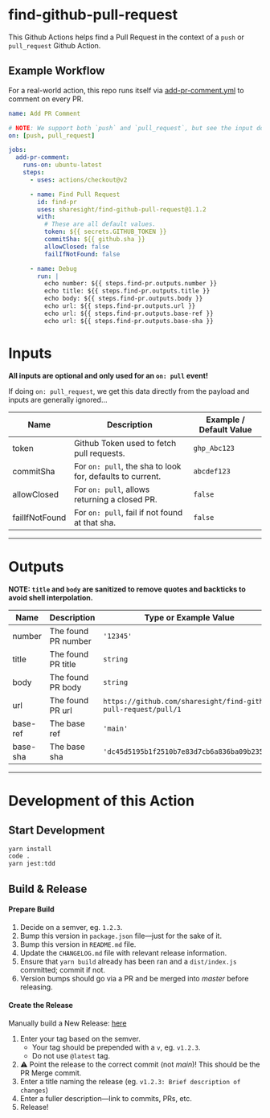# find-github-pull-request

This Github Actions helps find a Pull Request in the context of a `push` or `pull_request` Github Action.

## Example Workflow

For a real-world action, this repo runs itself via [add-pr-comment.yml](https://github.com/sharesight/find-github-pull-request/blob/main/.github/workflows/add-pr-comment.yml) to comment on every PR.

```yaml
name: Add PR Comment

# NOTE: We support both `push` and `pull_request`, but see the input documentation as they are different.
on: [push, pull_request]

jobs:
  add-pr-comment:
    runs-on: ubuntu-latest
    steps:
      - uses: actions/checkout@v2

      - name: Find Pull Request
        id: find-pr
        uses: sharesight/find-github-pull-request@1.1.2
        with:
          # These are all default values.
          token: ${{ secrets.GITHUB_TOKEN }}
          commitSha: ${{ github.sha }}
          allowClosed: false
          failIfNotFound: false

      - name: Debug
        run: |
          echo number: ${{ steps.find-pr.outputs.number }}
          echo title: ${{ steps.find-pr.outputs.title }}
          echo body: ${{ steps.find-pr.outputs.body }}
          echo url: ${{ steps.find-pr.outputs.url }}
          echo url: ${{ steps.find-pr.outputs.base-ref }}
          echo url: ${{ steps.find-pr.outputs.base-sha }}
```

# Inputs

**All inputs are optional and only used for an `on: pull` event!**

If doing `on: pull_request`, we get this data directly from the payload and inputs are generally ignored…

| Name           | Description                                               | Example / Default Value |
| -------------- | --------------------------------------------------------- | ----------------------- |
| token          | Github Token used to fetch pull requests.                 | `ghp_Abc123`            |
| commitSha      | For `on: pull`, the sha to look for, defaults to current. | `abcdef123`             |
| allowClosed    | For `on: pull`, allows returning a closed PR.             | `false`                 |
| failIfNotFound | For `on: pull`, fail if not found at that sha.            | `false`                 |

---

# Outputs

**NOTE: `title` and `body` are sanitized to remove quotes and backticks to avoid shell interpolation.**

| Name     | Description         | Type or Example Value                                          |
| -------- | ------------------- | -------------------------------------------------------------- |
| number   | The found PR number | `'12345'`                                                      |
| title    | The found PR title  | `string`                                                       |
| body     | The found PR body   | `string`                                                       |
| url      | The found PR url    | `https://github.com/sharesight/find-github-pull-request/pull/1` |
| base-ref | The base ref        | `'main'`                                                       |
| base-sha | The base sha        | `'dc45d5195b1f2510b7e83d7cb6a836ba09b2358d'`                                                       |

---

# Development of this Action

## Start Development

```bash
yarn install
code .
yarn jest:tdd
```

## Build & Release

#### Prepare Build

1. Decide on a semver, eg. `1.2.3`.
2. Bump this version in `package.json` file—just for the sake of it.
4. Bump this version in `README.md` file.
5. Update the `CHANGELOG.md` file with relevant release information.
6. Ensure that `yarn build` already has been ran and a `dist/index.js` committed; commit if not.
7. Version bumps should go via a PR and be merged into _master_ before releasing.

#### Create the Release

Manually build a New Release: [here](https://github.com/sharesight/find-github-pull-request/releases/new)

1. Enter your tag based on the semver.
   - Your tag should be prepended with a `v`, eg. `v1.2.3`.
   - Do not use `@latest` tag.
2. :warning: Point the release to the correct commit (not _main_)! This should be the PR Merge commit.
3. Enter a title naming the release (eg. `v1.2.3: Brief description of changes`)
4. Enter a fuller description—link to commits, PRs, etc.
5. Release!
